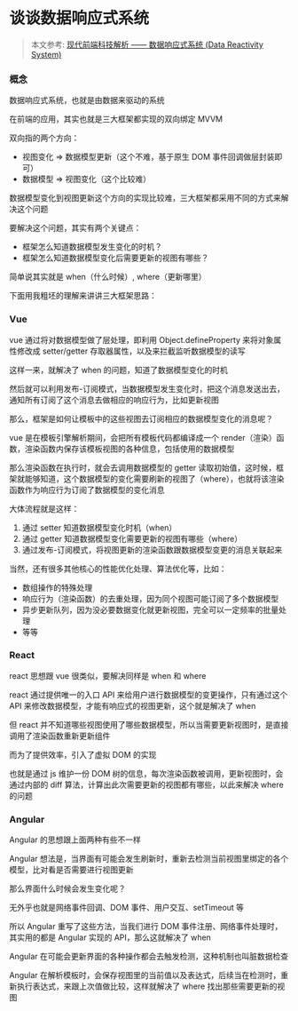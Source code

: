# 谈谈数据响应式系统

> 本文参考: [现代前端科技解析 —— 数据响应式系统 (Data Reactivity System)]( https://404forest.com/2017/06/28/modern-web-development-tech-analysis-data-reactivity-system/ )

### 概念

数据响应式系统，也就是由数据来驱动的系统

在前端的应用，其实也就是三大框架都实现的双向绑定 MVVM 

双向指的两个方向：

- 视图变化 => 数据模型更新（这个不难，基于原生 DOM 事件回调做层封装即可）
- 数据模型 => 视图变化（这个比较难）

数据模型变化到视图更新这个方向的实现比较难，三大框架都采用不同的方式来解决这个问题

要解决这个问题，其实有两个关键点：

- 框架怎么知道数据模型发生变化的时机？
- 框架怎么知道数据模型变化后需要更新的视图有哪些？

简单说其实就是 when（什么时候）, where（更新哪里）

下面用我粗坯的理解来讲讲三大框架思路：

### Vue

vue 通过将对数据模型做了层处理，即利用 Object.defineProperty 来将对象属性修改成 setter/getter 存取器属性，以及来拦截监听数据模型的读写

这样一来，就解决了 when 的问题，知道了数据模型变化的时机

然后就可以利用发布-订阅模式，当数据模型发生变化时，把这个消息发送出去，通知所有订阅了这个消息去做相应的响应行为，比如更新视图

那么，框架是如何让模板中的这些视图去订阅相应的数据模型变化的消息呢？

vue 是在模板引擎解析期间，会把所有模板代码都编译成一个 render（渲染）函数，渲染函数内保存该模板视图的各种信息，包括使用的数据模型

那么渲染函数在执行时，就会去调用数据模型的 getter 读取初始值，这时候，框架就能够知道，这个数据模型的变化需要刷新的视图了（where），也就将该渲染函数作为响应行为订阅了数据模型的变化消息

大体流程就是这样：

1. 通过 setter 知道数据模型变化时机（when）
2. 通过 getter 知道数据模型变化需要更新的视图有哪些（where）
3. 通过发布-订阅模式，将视图更新的渲染函数跟数据模型变更的消息关联起来

当然，还有很多其他核心的性能优化处理、算法优化等，比如：

- 数组操作的特殊处理
- 响应行为（渲染函数）的去重处理，因为同个视图可能订阅了多个数据模型
- 异步更新队列，因为没必要数据变化就更新视图，完全可以一定频率的批量处理
- 等等

### React

react 思想跟 vue 很类似，要解决同样是 when 和 where

react 通过提供唯一的入口 API 来给用户进行数据模型的变更操作，只有通过这个 API 来修改数据模型，才能有响应式的视图更新，这个就是解决了 when

但 react 并不知道哪些视图使用了哪些数据模型，所以当需要更新视图时，是直接调用了渲染函数重新更新组件

而为了提供效率，引入了虚拟 DOM 的实现

也就是通过 js 维护一份 DOM 树的信息，每次渲染函数被调用，更新视图时，会通过内部的 diff 算法，计算出此次需要更新的视图都有哪些，以此来解决 where 的问题

### Angular

Angular 的思想跟上面两种有些不一样

Angular 想法是，当界面有可能会发生刷新时，重新去检测当前视图里绑定的各个模型，比对看是否需要进行视图更新

那么界面什么时候会发生变化呢？

无外乎也就是网络事件回调、DOM 事件、用户交互、setTimeout 等

所以 Angular 重写了这些方法，当我们进行 DOM 事件注册、网络事件处理时，其实用的都是 Angular 实现的 API，那么这就解决了 when

Angular 在可能会更新界面的各种操作都会去触发检测，这种机制也叫脏数据检查

Angular 在解析模板时，会保存视图里的当前值以及表达式，后续当在检测时，重新执行表达式，来跟上次值做比较，这样就解决了 where 找出那些需要更新的视图